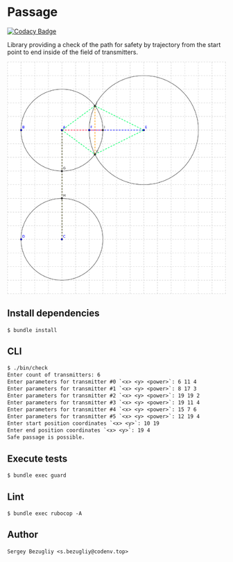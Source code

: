 # Passage

[![Codacy Badge](https://app.codacy.com/project/badge/Grade/b674417324f34fb4af40068646585d41)](https://www.codacy.com?utm_source=bitbucket.org&amp;utm_medium=referral&amp;utm_content=sergey_bezugliy/passage&amp;utm_campaign=Badge_Grade)

Library providing a check of the path for safety by trajectory from the start point to end inside of the field of transmitters. 

![Geometry](docs/geometrical_basis.png)

## Install dependencies
    $ bundle install

## CLI

    $ ./bin/check 
    Enter count of transmitters: 6
    Enter parameters for transmitter #0 `<x> <y> <power>`: 6 11 4
    Enter parameters for transmitter #1 `<x> <y> <power>`: 8 17 3
    Enter parameters for transmitter #2 `<x> <y> <power>`: 19 19 2
    Enter parameters for transmitter #3 `<x> <y> <power>`: 19 11 4
    Enter parameters for transmitter #4 `<x> <y> <power>`: 15 7 6
    Enter parameters for transmitter #5 `<x> <y> <power>`: 12 19 4
    Enter start position coordinates `<x> <y>`: 10 19
    Enter end position coordinates `<x> <y>`: 19 4
    Safe passage is possible.

## Execute tests

    $ bundle exec guard

## Lint
    
    $ bundle exec rubocop -A
    
    
## Author
    Sergey Bezugliy <s.bezugliy@codenv.top>
